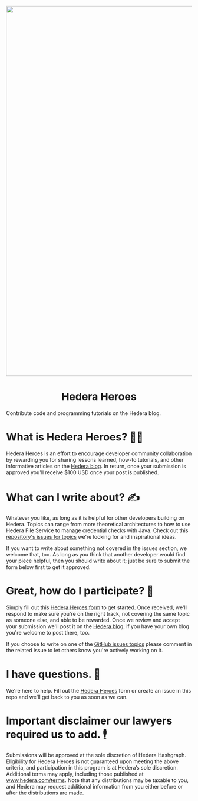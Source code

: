 <p align="center">
<img src="https://cdn-assets-cloud.frontify.com/local/frontify/eyJwYXRoIjoiXC9wdWJsaWNcL3VwbG9hZFwvc2NyZWVuc1wvMTgwMjE1XC84ZWRmZTg5ZWY2YmVjMjc3ZGUyNGRiMGRjODZjYzJhMi0xNTY2NTg0MTE5LmpwZyJ9:frontify:924C8NPwP7tDUZdiFiTQJdJKZrzMOg7AzjInbzDdGsU" width="1000">
<h1 align="center">Hedera Heroes</h1>
</p>
Contribute code and programming tutorials on the Hedera blog.


# What is Hedera Heroes? 🦸‍♀️
Hedera Heroes is an effort to encourage developer community collaboration by rewarding you for sharing lessons learned, how-to tutorials, and other informative articles on the  <a href="https://www.hedera.com/blog/">Hedera blog</a>. In return, once your submission is approved you'll receive $100 USD once your post is published. 

# What can I write about? ✍️
Whatever you like, as long as it is helpful for other developers building on Hedera. Topics can range from more theoretical architectures to how to use Hedera File Service to manage credential checks with Java. Check out this <a href="https://github.com/hashgraph/hedera-heroes/issues">repository's issues for topics</a> we're looking for and inspirational ideas. 

If you want to write about something not covered in the issues section, we welcome that, too. As long as you think that another developer would find your piece helpful, then you should write about it; just be sure to submit the form below first to get it approved.

# Great, how do I participate? 🥳
Simply fill out this <a href="https://www.surveymonkey.com/r/hedera-heroes">Hedera Heroes form</a> to get started. Once received, we'll respond to make sure you're on the right track, not covering the same topic as someone else, and able to be rewarded. Once we review and accept your submission we'll post it on the <a href="https://www.hedera.com/blog/">Hedera blog</a>; if you have your own blog you're welcome to post there, too. 

If you choose to write on one of the <a href="https://github.com/hashgraph/hedera-heroes/issues">GitHub issues topics</a> please comment in the related issue to let others know you're actively working on it. 

# I have questions. 🤔
We're here to help. Fill out the <a href="https://www.surveymonkey.com/r/hedera-heroes">Hedera Heroes</a> form or create an issue in this repo and we'll get back to you as soon as we can. 


# Important disclaimer our lawyers required us to add. 🕴
Submissions will be approved at the sole discretion of Hedera Hashgraph. Eligibility for Hedera Heroes is not guaranteed upon meeting the above criteria, and participation in this program is at Hedera’s sole discretion. Additional terms may apply, including those published at www.hedera.com/terms. Note that any distributions may be taxable to you, and Hedera may request additional information from you either before or after the distributions are made.

